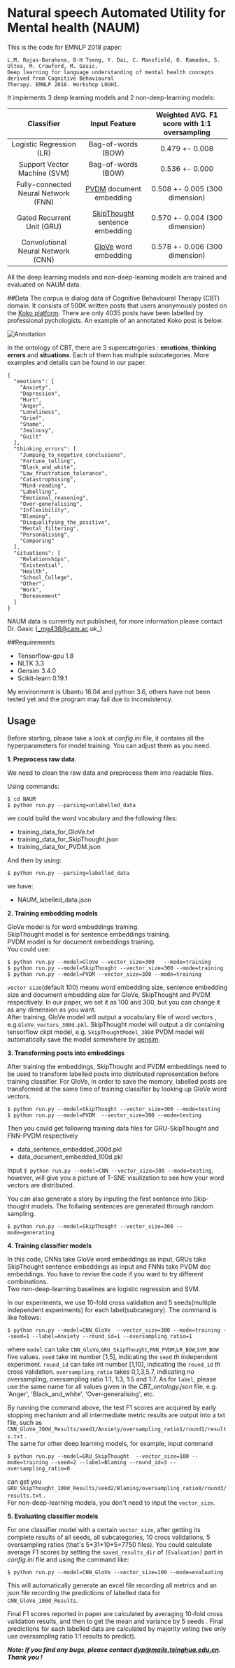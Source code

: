 # Natural speech Automated Utility for Mental health (NAUM)
This is the code for EMNLP 2018 paper:  
```
L.M. Rojas-Barahona, B-H Tseng, Y. Dai, C. Mansfield, O. Ramadan, S. Ultes, M. Crawford, M. Gasic. 
Deep learning for language understanding of mental health concepts derived from Cognitive Behavioural
Therapy. EMNLP 2018. Workshop LOUHI.
``` 
It implements 3 deep learning models and 2 non-deep-learning models:


| Classifier | Input Feature | Weighted AVG. F1 score with 1:1 oversampling|
| :---: | :---: | :---: |
| Logistic Regression (LR) | Bag-of-words (BOW) |0.479 +- 0.008|
| Support Vector Machine (SVM) | Bag-of-words (BOW) | 0.536 +- 0.000|
| Fully-connected Neural Network (FNN) | [PVDM](https://arxiv.org/pdf/1405.4053v2.pdf) document embedding|  0.508 +- 0.005 (300 dimension) |
| Gated Recurrent Unit (GRU) | [SkipThought](https://arxiv.org/abs/1506.06726) sentence embedding|  0.570 +- 0.004 (300 dimension) |
| Convolutional Neural Network (CNN) | [GloVe](https://nlp.stanford.edu/projects/glove/) word embedding| 0.578 +- 0.006 (300 dimension) |

All the deep learning models and non-deep-learning models
are trained and evaluated on NAUM data.

##Data
The corpus is dialog data of Cognitive Behavioural Therapy (CBT) domain. It consists of 500K written posts that users 
anonymously posted on the [Koko platform](https://itskoko.com/).
There are only 4035 posts have been labelled by professional pychologists. 
An example of an annotated Koko post is below.

![Annotation](koko_annotations.png)

In the ontology of CBT, there are 3 supercategories : __emotions__, __thinking errors__ and  __situations__. Each of them has
multiple subcategories. More examples and details can be found in our paper.
```angular2html
{
  "emotions": [
    "Anxiety",
    "Depression",
    "Hurt",
    "Anger",
    "Loneliness",
    "Grief",
    "Shame",
    "Jealousy",
    "Guilt"
  ],
  "thinking_errors": [
    "Jumping_to_negative_conclusions",
    "Fortune_telling",
    "Black_and_white",
    "Low_frustration_tolerance",
    "Catastrophising",
    "Mind-reading",
    "Labelling",
    "Emotional_reasoning",
    "Over-generalising",
    "Inflexibility",
    "Blaming",
    "Disqualifying_the_positive",
    "Mental_filtering",
    "Personalising",
    "Comparing"
  ],
  "situations": [
    "Relationships",
    "Existential",
    "Health",
    "School_College",
    "Other",
    "Work",
    "Bereavement"
  ]
}
```
NAUM data is currently not published, for more information please contact
Dr. Gasic {_mg436@cam.ac.uk_}

##Requirements
* Tensorflow-gpu 1.8
* NLTK 3.3
* Gensim 3.4.0
* Scikit-learn  0.19.1  

My environment is Ubantu 16.04 and python 3.6, others have not been tested yet  and the program may fail
 due to inconsistency.

## Usage
Before starting, please take a look at _config.ini_ file, it contains all the hyperparameters
for model training. You can adjust them as you need.


__1. Preprocess raw data__.

We need to clean the raw data and preprocess them into readable files.

Using commands:  
``` 
$ cd NAUM
$ python run.py --parsing=unlabelled_data
```
we could build the word vocabulary and the following files: 
 * training_data_for_GloVe.txt
 * training_data_for_SkipThought.json
 * training_data_for_PVDM.json

 
And then by using:
```
$ python run.py --parsing=labelled_data
```
we have:
 * NAUM_labelled_data.json



__2. Training embedding models__

 GloVe model is for word embeddings training.   
 SkipThought model is for sentence embeddings training.   
 PVDM model is for document embeddings training.    
You could use:

```
$ python run.py --model=GloVe --vector_size=300   --mode=training 
$ python run.py --model=SkipThought --vector_size=300 --mode=training 
$ python run.py --model=PVDM --vector_size=300 --mode=training 
```
`vector size`(default 100) means word embedding size, sentence embedding size and 
document embedding size for GloVe, SkipThought and PVDM respectively. In our paper, we set it as 100 and 300, but you can 
change it as any dimension as you want.   
After training, GloVe model will output a vocabulary file of word vectors , e.g.`GloVe_vectors_300d.pkl`.
  SkipThought model will output a dir containing tensorflow ckpt model, e.g. `SkipThoughtModel_300d` 
  PVDM model will automatically save the model somewhere by [gensim](https://radimrehurek.com/gensim/models/doc2vec.html).
  
__3. Transforming posts into embeddings__

After training the embeddings, SkipThought and PVDM embeddings
need to be used to transform labelled posts into distributed representation 
before training classifier. For GloVe, in order to save the memory, labelled posts are transformed at the 
same time of training classifier by looking up GloVe word vectors.
```
$ python run.py --model=SkipThought --vector_size=300 --mode=testing
$ python run.py --model=PVDM  --vector_size=300 --mode=testing
```
Then you could get following training data files for GRU-SkipThought and FNN-PVDM respectively
 * data_sentence_embedded_300d.pkl
 * data_document_embedded_100d.pkl

Input `$ python run.py --model=CNN --vector_size=300 --mode=testing`, however,  will give you a picture of T-SNE visulization
 to see how your word vectors are distributed.

You can also generate a story by inputing the first sentence into Skip-thought models. 
The follwing sentences are generated through random sampling.
```
$ python run.py --model=SkipThought --vector_size=300 --mode=generating
```

__4. Training classifier models__

In this code, CNNs take GloVe word embeddings as input,
GRUs take SkipThought sentence embeddings as input and FNNs take PVDM doc embeddings.
You have to revise the code if you want to try different combinations.  
Two non-deep-learning baselines are logistic regression and SVM. 


In our experiments, we use 10-fold cross validation and 5 seeds(multiple independent experiments) for each label(subcategory).
The command is like follows: 
```
$ python run.py --model=CNN_GloVe  --vector_size=300 --mode=training --seed=1 --label=Anxiety --round_id=1 --oversampling_ratio=1
```
where `model` can take `CNN_GloVe`,`GRU_SkipThought`,`FNN_PVDM`,`LR_BOW`,`SVM_BOW` five values.
`seed` take int number [1,5], indicating the `seed` _th_ independent experiment.
`round_id` can take int number [1,10], indicating the `round_id` _th_ cross validation. 
`oversampling_ratio` takes 0,1,3,5,7, indicating no oversampling, oversampling ratio 1:1,
1:3, 1:5 and 1:7. As for `label`, please use the same name for all values given in the _CBT_ontology.json_ file,
e.g. 'Anger', 'Black_and_white', 'Over-generalising', etc.

By running the command above, the test F1 scores are acquired by early stopping mechanism and all intermediate
metric results are output into a txt file, such as
 `CNN_GloVe_300d_Results/seed1/Anxiety/oversampling_ratio1/round1/results.txt` .  
The same for other deep learning models, for example, input command
```
$ python run.py --model=GRU_SkipThought  --vector_size=100 --mode=training --seed=2 --label=Blaming --round_id=3 --oversampling_ratio=0
```
can get you  `GRU_SkipThought_100d_Results/seed2/Blaming/oversampling_ratio0/round3/results.txt` .  
For non-deep-learning models, you don't need to input the `vector_size`.


__5. Evaluating classifier models__

For one classifier model with a certain `vector_size`, after getting its complete results of all seeds, all subcategories, 10 cross validations, 5 oversampling ratios (that's 5\*31\*10\*5=7750 files). You could calculate
average F1 scores by setting the `saved_results_dir` of `[Evaluation]` part in _config.ini_ file and using the command like:

```angular2html
$ python run.py --model=CNN_GloVe --vector_size=100 --mode=evaluating
```
This will automatically  generate an excel file recording all metrics and an json file recording the predictions of
labelled data for `CNN_GloVe_100d_Results`. 

Final F1 scores reported in paper are calculated by averaging 10-fold cross validation results, and then to get the mean and variance 
by 5 seeds . Final predictions for each labelled data are calculated by majority voting (we only use oversampling ratio 1:1 results to predict). 

___Note: If you find any bugs, please contact dyp@mails.tsinghua.edu.cn. Thank you !___



